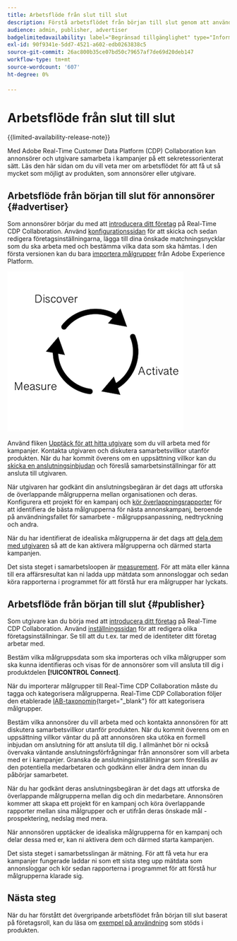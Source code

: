```yaml
---
title: Arbetsflöde från slut till slut
description: Förstå arbetsflödet från början till slut genom att använda Real-Time CDP Collaboration som annonsörer eller utgivare
audience: admin, publisher, advertiser
badgelimitedavailability: label="Begränsad tillgänglighet" type="Informative" url="https://helpx.adobe.com/se/legal/product-descriptions/real-time-customer-data-platform-collaboration.html newtab=true"
exl-id: 90f9341e-5dd7-4521-a602-edb0263838c5
source-git-commit: 26ac800b35ce07bd50c79657af7de69d20deb147
workflow-type: tm+mt
source-wordcount: '607'
ht-degree: 0%

---
```


# Arbetsflöde från slut till slut

{{limited-availability-release-note}}

Med Adobe Real-Time Customer Data Platform (CDP) Collaboration kan annonsörer och utgivare samarbeta i kampanjer på ett sekretessorienterat sätt. Läs den här sidan om du vill veta mer om arbetsflödet för att få ut så mycket som möjligt av produkten, som annonsörer eller utgivare.

## Arbetsflöde från början till slut för annonsörer {#advertiser}

Som annonsörer börjar du med att [introducera ditt företag](/help/guide/setup/onboard-organization.md) på Real-Time CDP Collaboration. Använd [konfigurationssidan](/help/guide/setup/setup-overview.md) för att skicka och sedan redigera företagsinställningarna, lägga till dina önskade matchningsnycklar som du ska arbeta med och bestämma vilka data som ska hämtas. I den första versionen kan du bara [importera målgrupper](/help/guide/setup/onboard-audiences.md) från Adobe Experience Platform.

![Identifiera, dela, mät för annonsörer.](/help/assets/end-to-end-workflow/discover-activate-measure.png)

Använd fliken [Upptäck för att hitta utgivare](/help/guide/connect/discover-publishers.md) som du vill arbeta med för kampanjer. Kontakta utgivaren och diskutera samarbetsvillkor utanför produkten. När du har kommit överens om en uppsättning villkor kan du [skicka en anslutningsinbjudan](/help/guide/connect/establishing-connections.md) och föreslå samarbetsinställningar för att ansluta till utgivaren.

När utgivaren har godkänt din anslutningsbegäran är det dags att utforska de överlappande målgrupperna mellan organisationen och deras. Konfigurera ett projekt för en kampanj och [kör överlappningsrapporter](/help/guide/collaborate/discover.md) för att identifiera de bästa målgrupperna för nästa annonskampanj, beroende på användningsfallet för samarbete - målgruppsanpassning, nedtryckning och andra.

När du har identifierat de idealiska målgrupperna är det dags att [dela dem med utgivaren](/help/guide/collaborate/share.md) så att de kan aktivera målgrupperna och därmed starta kampanjen.

Det sista steget i samarbetsloopen är [measurement](/help/guide/collaborate/measure.md). För att mäta eller känna till era affärsresultat kan ni ladda upp mätdata som annonsloggar och sedan köra rapporterna i programmet för att förstå hur era målgrupper har lyckats.

## Arbetsflöde från början till slut {#publisher}

Som utgivare kan du börja med att [introducera ditt företag](/help/guide/setup/onboard-organization.md) på Real-Time CDP Collaboration. Använd [inställningssidan](/help/guide/setup/setup-overview.md) för att redigera olika företagsinställningar. Se till att du t.ex. tar med de identiteter ditt företag arbetar med.

Bestäm vilka målgruppsdata som ska importeras och vilka målgrupper som ska kunna identifieras och visas för de annonsörer som vill ansluta till dig i produktdelen **[!UICONTROL Connect]**.

När du importerar målgrupper till Real-Time CDP Collaboration måste du tagga och kategorisera målgrupperna. Real-Time CDP Collaboration följer den etablerade [IAB-taxonomin](https://www.iab.com/guidelines/content-taxonomy/){target="_blank"} för att kategorisera målgrupper.

Bestäm vilka annonsörer du vill arbeta med och kontakta annonsören för att diskutera samarbetsvillkor utanför produkten. När du kommit överens om en uppsättning villkor väntar du på att annonsören ska utöka en formell inbjudan om anslutning för att ansluta till dig. I allmänhet bör ni också övervaka väntande anslutningsförfrågningar från annonsörer som vill arbeta med er i kampanjer. Granska de anslutningsinställningar som föreslås av den potentiella medarbetaren och godkänn eller ändra dem innan du påbörjar samarbetet.

När du har godkänt deras anslutningsbegäran är det dags att utforska de överlappande målgrupperna mellan dig och din medarbetare. Annonsören kommer att skapa ett projekt för en kampanj och köra överlappande rapporter mellan sina målgrupper och er utifrån deras önskade mål - prospektering, nedslag med mera.

När annonsören upptäcker de idealiska målgrupperna för en kampanj och delar dessa med er, kan ni aktivera dem och därmed starta kampanjen.

Det sista steget i samarbetsslingan är mätning. För att få veta hur era kampanjer fungerade laddar ni som ett sista steg upp mätdata som annonsloggar och kör sedan rapporterna i programmet för att förstå hur målgrupperna klarade sig.

## Nästa steg

När du har förstått det övergripande arbetsflödet från början till slut baserat på företagsroll, kan du läsa om [exempel på användning](/help/guide/use-cases-benefits.md) som stöds i produkten.
